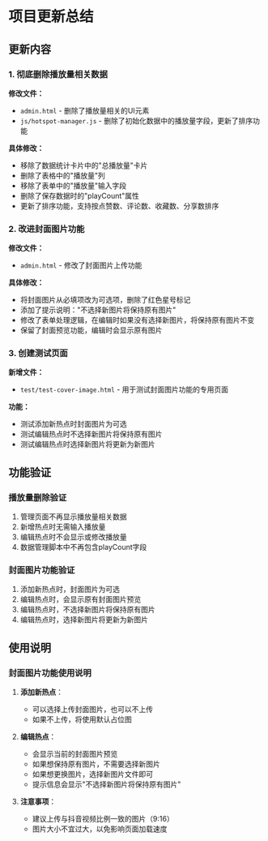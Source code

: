 # 项目更新总结

## 更新内容

### 1. 彻底删除播放量相关数据

**修改文件：**
- `admin.html` - 删除了播放量相关的UI元素
- `js/hotspot-manager.js` - 删除了初始化数据中的播放量字段，更新了排序功能

**具体修改：**
- 移除了数据统计卡片中的"总播放量"卡片
- 删除了表格中的"播放量"列
- 移除了表单中的"播放量"输入字段
- 删除了保存数据时的"playCount"属性
- 更新了排序功能，支持按点赞数、评论数、收藏数、分享数排序

### 2. 改进封面图片功能

**修改文件：**
- `admin.html` - 修改了封面图片上传功能

**具体修改：**
- 将封面图片从必填项改为可选项，删除了红色星号标记
- 添加了提示说明："不选择新图片将保持原有图片"
- 修改了表单处理逻辑，在编辑时如果没有选择新图片，将保持原有图片不变
- 保留了封面预览功能，编辑时会显示原有图片

### 3. 创建测试页面

**新增文件：**
- `test/test-cover-image.html` - 用于测试封面图片功能的专用页面

**功能：**
- 测试添加新热点时封面图片为可选
- 测试编辑热点时不选择新图片将保持原有图片
- 测试编辑热点时选择新图片将更新为新图片

## 功能验证

### 播放量删除验证
1. 管理页面不再显示播放量相关数据
2. 新增热点时无需输入播放量
3. 编辑热点时不会显示或修改播放量
4. 数据管理脚本中不再包含playCount字段

### 封面图片功能验证
1. 添加新热点时，封面图片为可选
2. 编辑热点时，会显示原有封面图片预览
3. 编辑热点时，不选择新图片将保持原有图片
4. 编辑热点时，选择新图片将更新为新图片

## 使用说明

### 封面图片功能使用说明
1. **添加新热点**：
   - 可以选择上传封面图片，也可以不上传
   - 如果不上传，将使用默认占位图

2. **编辑热点**：
   - 会显示当前的封面图片预览
   - 如果想保持原有图片，不需要选择新图片
   - 如果想更换图片，选择新图片文件即可
   - 提示信息会显示"不选择新图片将保持原有图片"

3. **注意事项**：
   - 建议上传与抖音视频比例一致的图片（9:16）
   - 图片大小不宜过大，以免影响页面加载速度
